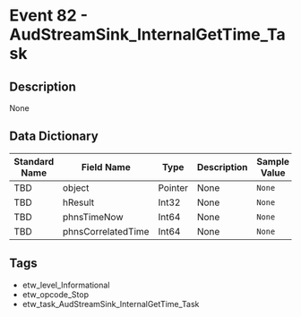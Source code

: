 # Event 82 - AudStreamSink_InternalGetTime_Task

## Description
None

## Data Dictionary
|Standard Name|Field Name|Type|Description|Sample Value|
|---|---|---|---|---|
|TBD|object|Pointer|None|`None`|
|TBD|hResult|Int32|None|`None`|
|TBD|phnsTimeNow|Int64|None|`None`|
|TBD|phnsCorrelatedTime|Int64|None|`None`|

## Tags
* etw_level_Informational
* etw_opcode_Stop
* etw_task_AudStreamSink_InternalGetTime_Task